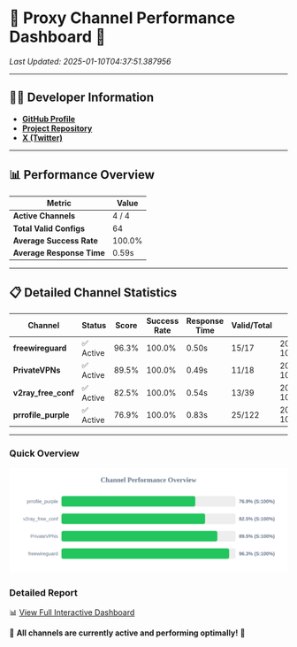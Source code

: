 # 🌟 Proxy Channel Performance Dashboard 🌟

_Last Updated: 2025-01-10T04:37:51.387956_

---

## 👩‍💻 Developer Information

- **[GitHub Profile](https://github.com/4n0nymou3)**  
- **[Project Repository](https://github.com/4n0nymou3/multi-proxy-config-fetcher)**  
- **[X (Twitter)](https://x.com/4n0nymou3)**  

---

## 📊 Performance Overview

| Metric                | Value       |
|-----------------------|-------------|
| **Active Channels**   | 4 / 4       |
| **Total Valid Configs** | 64          |
| **Average Success Rate** | 100.0%      |
| **Average Response Time** | 0.59s       |

---

## 📋 Detailed Channel Statistics

| Channel          | Status     | Score  | Success Rate | Response Time | Valid/Total | Last Success               |
|------------------|------------|--------|--------------|---------------|-------------|----------------------------|
| **freewireguard**  | ✅ Active  | 96.3%  | 100.0% | 0.50s         | 15/17       | 2025-01-10T04:37:51.386144 |
| **PrivateVPNs**  | ✅ Active  | 89.5%  | 100.0% | 0.49s         | 11/18       | 2025-01-10T04:37:50.861505 |
| **v2ray_free_conf**  | ✅ Active  | 82.5%  | 100.0% | 0.54s         | 13/39       | 2025-01-10T04:37:50.332246 |
| **prrofile_purple**  | ✅ Active  | 76.9%  | 100.0% | 0.83s         | 25/122       | 2025-01-10T04:37:49.702724 |

---

### Quick Overview
<div align="center">
  <a href="https://raw.githubusercontent.com/nullluser/NullRepo/refs/heads/main/assets/channel_stats_chart.svg">
    <img src="https://raw.githubusercontent.com/nullluser/NullRepo/refs/heads/main/assets/channel_stats_chart.svg" alt="Source Performance Statistics" width="800">
  </a>
</div>

### Detailed Report
📊 [View Full Interactive Dashboard](https://htmlpreview.github.io/?https://github.com/nullluser/NullRepo/blob/main/assets/performance_report.html)

🎉 **All channels are currently active and performing optimally!** 🎉
